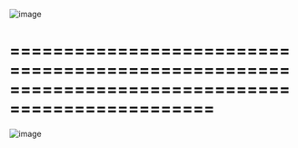 ![image](https://github.com/JMBoulos12/CSS/assets/65892342/068ce4f9-32bd-41a7-a253-e6c0be91b672)

=================================================================================================
=======================================================

![image](https://github.com/JMBoulos12/CSS/assets/65892342/a27654e4-115d-43fd-9519-d4a005469928)
